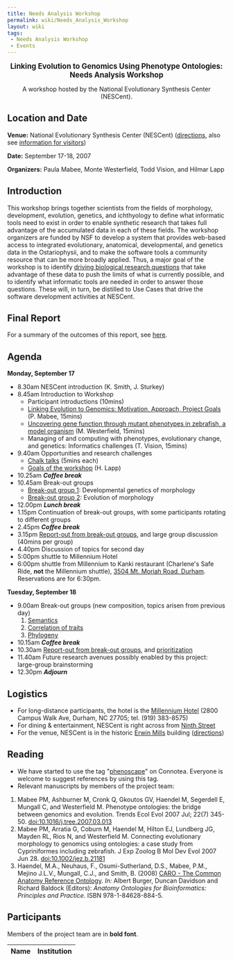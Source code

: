 ```yaml
---
title: Needs Analysis Workshop
permalink: wiki/Needs_Analysis_Workshop
layout: wiki
tags:
 - Needs Analysis Workshop
 - Events
---
```


<center>

<big>**Linking Evolution to Genomics Using Phenotype Ontologies:**  
**Needs Analysis Workshop**</big>  
  
A workshop hosted by the National Evolutionary Synthesis Center
(NESCent).

</center>

## Location and Date

**Venue:** National Evolutionary Synthesis Center (NESCent)
(<span class="plainlinks">[directions](http://www.nescent.org/about/directions.php)</span>,
also see <span class="plainlinks">[information for
visitors](http://www.nescent.org/about/information.php)</span>)

**Date:** September 17-18, 2007

**Organizers:** Paula Mabee, Monte Westerfield, Todd Vision, and Hilmar
Lapp

## Introduction

This workshop brings together scientists from the fields of morphology,
development, evolution, genetics, and ichthyology to define what
informatic tools need to exist in order to enable synthetic research
that takes full advantage of the accumulated data in each of these
fields. The workshop organizers are funded by NSF to develop a system
that provides web-based access to integrated evolutionary, anatomical,
developmental, and genetics data in the Ostariophysii, and to make the
software tools a community resource that can be more broadly applied.
Thus, a major goal of the workshop is to identify
<a href="Driving_Research_Questions" class="wikilink"
title="driving biological research questions">driving biological
research questions</a> that take advantage of these data to push the
limits of what is currently possible, and to identify what informatic
tools are needed in order to answer those questions. These will, in
turn, be distilled to Use Cases that drive the software development
activities at NESCent.

## Final Report

For a summary of the outcomes of this report, see
<a href="Needs_Analysis_Workshop/Summary" class="wikilink"
title="here">here</a>.

## Agenda

**Monday, September 17**

- 8.30am NESCent introduction (K. Smith, J. Sturkey)
- 8.45am Introduction to Workshop
  - Participant introductions (10mins)
  - <a href="Media:Needs_intro_final_Mabee.pdf" class="wikilink"
    title="Linking Evolution to Genomics: Motivation, Approach, Project Goals">Linking
    Evolution to Genomics: Motivation, Approach, Project Goals</a> (P.
    Mabee, 15mins)
  - <a href="Media:Monte-intro.pdf" class="wikilink"
    title="Uncovering gene function through mutant phenotypes in zebrafish, a model organism">Uncovering
    gene function through mutant phenotypes in zebrafish, a model
    organism</a> (M. Westerfield, 15mins)
  - Managing of and computing with phenotypes, evolutionary change, and
    genetics: Informatics challenges (T. Vision, 15mins)
- 9.40am Opportunities and research challenges
  - <a href="Needs_Analysis_Workshop/Chalk_talks" class="wikilink"
    title="Chalk talks">Chalk talks</a> (5mins each)
  - <a href="Media:Workshop_Goals.pdf" class="wikilink"
    title="Goals of the workshop">Goals of the workshop</a> (H. Lapp)
- 10.25am ***Coffee break***
- 10.45am Break-out groups
  - <a href="Needs_Analysis_Workshop/Breakout_group_1" class="wikilink"
    title="Break-out group 1">Break-out group 1</a>: Developmental
    genetics of morphology
  - <a href="Needs_Analysis_Workshop/Breakout_group_2" class="wikilink"
    title="Break-out group 2">Break-out group 2</a>: Evolution of
    morphology
- 12.00pm ***Lunch break***
- 1.15pm Continuation of break-out groups, with some participants
  rotating to different groups
- 2.45pm ***Coffee break***
- 3.15pm
  <a href="Needs_Analysis_Workshop/Report-out_Day1" class="wikilink"
  title="Report-out from break-out groups">Report-out from break-out
  groups</a>, and large group discussion (40mins per group)
- 4.40pm Discussion of topics for second day
- 5:00pm shuttle to Millennium Hotel
- 6:00pm shuttle from Millennium to Kanki restaurant (Charlene's Safe
  Ride, **not** the Millennium shuttle), [3504 Mt. Moriah Road,
  Durham](http://maps.google.com/maps?f=q&hl=en&geocode=&q=3504+Mount+Moriah+Rd,+Durham,+NC+27707&sll=35.950357,-78.97007&sspn=0.091161,0.11158&ie=UTF8&z=16&iwloc=addr&om=1).
  Reservations are for 6:30pm.

**Tuesday, September 18**

- 9.00am Break-out groups (new composition, topics arisen from previous
  day)
  1.  <a href="Needs_Analysis_Workshop/Semantics_Breakout" class="wikilink"
      title="Semantics">Semantics</a>
  2.  <a href="Needs_Analysis_Workshop/Correlation_Breakout" class="wikilink"
      title="Correlation of traits">Correlation of traits</a>
  3.  <a href="Needs_Analysis_Workshop/Phylogeny_Breakout" class="wikilink"
      title="Phylogeny">Phylogeny</a>
- 10.15am ***Coffee break***
- 10.30am
  <a href="Needs_Analysis_Workshop/Report-out_Day2" class="wikilink"
  title="Report-out from break-out groups">Report-out from break-out
  groups</a>, and
  <a href="Needs_Analysis_Workshop/Prioritization" class="wikilink"
  title="prioritization">prioritization</a>
- 11.40am Future research avenues possibly enabled by this project:
  large-group brainstorming
- 12.30pm ***Adjourn***

## Logistics

- For long-distance participants, the hotel is the [Millennium
  Hotel](http://www.millenniumhotels.com/MCIL.nsf/LU_HOTELDOC/113$$HotelDescription?OpenDocument)
  (2800 Campus Walk Ave, Durham, NC 27705; tel. (919) 383-8575)
- For dining & entertainment, NESCent is right across from [Ninth
  Street](http://www.ninthst.com/)
- For the venue, NESCent is in the historic [Erwin
  Mills](http://www.owdna.org/mill.htm) building
  (<span class="plainlinks">[directions](http://www.nescent.org/about/directions.php)</span>)

## Reading

- We have started to use the tag
  "<span class="plainlinks">[phenoscape](http://www.connotea.org/tag/phenoscape)</span>"
  on Connotea. Everyone is welcome to suggest references by using this
  tag.
- Relevant manuscripts by members of the project team:

1.  Mabee PM, Ashburner M, Cronk Q, Gkoutos GV, Haendel M, Segerdell E,
    Mungall C, and Westerfield M. Phenotype ontologies: the bridge
    between genomics and evolution. Trends Ecol Evol 2007 Jul; 22(7)
    345-50.
    [<doi:10.1016/j.tree.2007.03.013>](http://dx.doi.org/10.1016/j.tree.2007.03.013)
2.  Mabee PM, Arratia G, Coburn M, Haendel M, Hilton EJ, Lundberg JG,
    Mayden RL, Rios N, and Westerfield M. Connecting evolutionary
    morphology to genomics using ontologies: a case study from
    Cypriniformes including zebrafish. J Exp Zoolog B Mol Dev Evol 2007
    Jun 28.
    [<doi:10.1002/jez.b.21181>](http://dx.doi.org/10.1002/jez.b.21181)
3.  Haendel, M.A., Neuhaus, F., Osumi-Sutherland, D.S., Mabee, P.M.,
    Mejino J.L.V., Mungall, C.J., and Smith, B. (2008)
    <a href="Media:Caroreprint.pdf" class="wikilink"
    title="CARO - The Common Anatomy Reference Ontology">CARO - The Common
    Anatomy Reference Ontology</a>. *In:* Albert Burger, Duncan Davidson
    and Richard Baldock (Editors): *Anatomy Ontologies for
    Bioinformatics: Principles and Practice*. ISBN 978-1-84628-884-5.

## Participants

Members of the project team are in **bold font**.

| Name | Institution                  |
|------|------------------------------|
